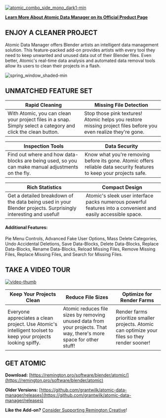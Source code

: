[![atomic_combo_side_mono_dark1-min](https://remington.pro/wp-content/uploads/2019/08/atomic_combo_side_dark1_512px.png)](https://remington.pro/software/blender/atomic)

[**Learn More About Atomic Data Manager on its Official Product Page**](https://remington.pro/software/blender/atomic)


## ENJOY A CLEANER PROJECT
Atomic Data Manager offers Blender artists an intelligent data management solution. This feature-packed add-on provides artists with every tool they need to keep unwanted and unused data out of their Blender files. Even better, Atomic's real-time data analysis and automated data removal tools allow its users to clean their projects in a flash.

![spring_window_shaded-min](https://remington.pro/wp-content/uploads/2019/07/spring_window_shaded-min.jpg)


## UNMATCHED FEATURE SET

| Rapid Cleaning | Missing File Detection |
|--|--|
| With Atomic, you can clean your project files in a snap. Simply select a category and click the clean button. | Stop those pink textures! Atomic helps you restore missing project files before you even realize they're gone. |

| Inspection Tools | Data Security |
|--|--|
| Find out where and how data-blocks are being used, so you can make manual adjustments on the fly. | Know what you're removing before its gone. Atomic offers reliable data security features to keep your projects safe. |

| Rich Statistics | Compact Design |
|--|--|
| Get a detailed breakdown of the data being used in your Blender projects. Surprisingly interesting and useful! | Atomic's sleek user interface packs numerous powerful features into a convenient and easily accessible space.|

#### Additional Features:
Pie Menu Controls, Advanced Fake User Options, Mass Delete Categories, Undo Accidental Deletions, Save Data-Blocks, Delete Data-Blocks, Replace Data-Blocks, Rename Data-Blocks, Reload Missing Files, Remove Missing Files, Replace Missing Files, and Search for Missing Files.


## TAKE A VIDEO TOUR
[![video-thumb](https://remington.pro/wp-content/uploads/2019/08/atomic_addon_tour_play_button-min.jpg)](https://remington.pro/software/blender/atomic/#tour)

| Keep Your Projects Clean | Reduce File Sizes | Optimize for Render Farms |
|--|--|--|
| Everyone appreciates a clean project. Use Atomic's intelligent toolset to keep your projects looking spiffy. | Atomic reduces file sizes by removing unused data from your projects. That way, there's more space for other stuff! | Render farms prioritize smaller projects. Atomic can optimize your files so they render sooner! |


## GET ATOMIC

**Download:** [https://remington.pro/software/blender/atomic/](https://remington.pro/software/blender/atomic)

**Older Versions:** [https://github.com/grantwilk/atomic-data-manager/releases](https://github.com/grantwilk/atomic-data-manager/releases)



**Like the Add-on?** [Consider Supporting Remington Creative](https://remington.pro/support/)!
